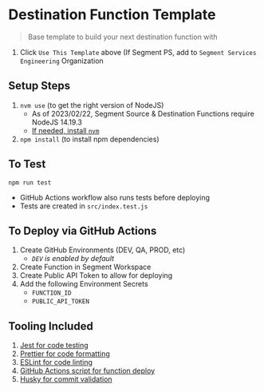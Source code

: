 # Destination Function Template
> Base template to build your next destination function with 

1. Click `Use This Template` above (If Segment PS, add to `Segment Services Engineering` Organization

## Setup Steps 
1. `nvm use` (to get the right version of NodeJS)
    - As of 2023/02/22, Segment Source & Destination Functions require NodeJS 14.19.3
    - [If needed, install `nvm`](https://github.com/nvm-sh/nvm#install--update-script)
2. `npm install` (to install npm dependencies)


## To Test
`npm run test`
- GitHub Actions workflow also runs tests before deploying
- Tests are created in `src/index.test.js`

## To Deploy via GitHub Actions
1. Create GitHub Environments (DEV, QA, PROD, etc)
    - *`DEV` is enabled by default*
2. Create Function in Segment Workspace
3. Create Public API Token to allow for deploying
3. Add the following Environment Secrets
    - `FUNCTION_ID`
    - `PUBLIC_API_TOKEN`

## Tooling Included
1. [Jest for code testing](https://jestjs.io/docs/expect)
2. [Prettier for code formatting](https://prettier.io/)
3. [ESLint for code linting](https://eslint.org/)
4. [GitHub Actions script for function deploy](https://docs.github.com/en/actions)
5. [Husky for commit validation](https://github.com/typicode/husky)
